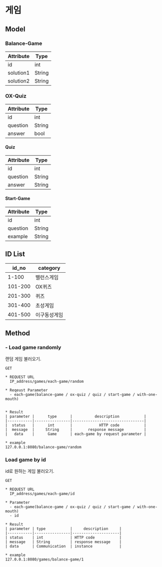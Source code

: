 # 게임

## Model

### Balance-Game
| Attribute | Type   |
|-----------|--------|
| id        | int    |
| solution1 | String |
| solution2 | String |

### OX-Quiz
| Attribute | Type    |
|-----------|---------|
| id        | int     |
| question  | String  |
| answer    | bool    |

#### Quiz
| Attribute | Type    |
|-----------|---------|
| id        | int     |
| question  | String  |
| answer    | String  |

#### Start-Game

| Attribute | Type    |
|-----------|---------|
| id        | int     |
| question  | String  |
| example   | String  |



## ID List
| id_no   | category |
|---------|----------|
| 1-100   | 밸런스게임    |
| 101-200 | OX퀴즈     |
| 201-300 | 퀴즈       |
| 301-400 | 초성게임     |
| 401-500 | 이구동성게임   |


## Method
### - Load game randomly
랜덤 게임 불러오기.

    GET 
    
    * REQUEST URL
      IP_address/games/each-game/random

    * Reqeust Parameter
      - each-game(balance-game / ox-quiz / quiz / start-game / with-one-mouth)
      

    * Result
    | parameter |      type      |          description           |
    |-----------|----------------|--------------------------------|
    |  status   |      int       |            HTTP code           |
    |  message  |     String     |       response message         |
    |   data    |      Game      | each-game by request parameter |

    * example
    127.0.0.1:8080/balance-game/random

### Load game by id
id로 원하는 게임 불러오기.


    GET 
    
    * REQUEST URL
      IP_address/games/each-game/id

    * Parameter
      - each-game(balance-game / ox-quiz / quiz / start-game / with-one-mouth)
      - id

    * Result
    | parameter | type           |     description     |
    |-----------|----------------|---------------------|
    | status    | int            | HTTP code           |
    | message   | String         | response message    |
    | data      | Communication  | instance            |

    * example
    127.0.0.1:8080/games/balance-game/1